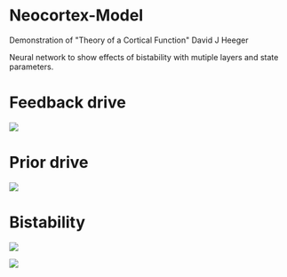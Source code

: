 # Neocortex-Model
Demonstration of "Theory of a Cortical Function" David J Heeger

Neural network to show effects of bistability with mutiple layers and state parameters.

# Feedback drive
<img src="http://i.imgur.com/KUt2cQx.png"></img>

# Prior drive
<img src="http://i.imgur.com/CFYhZOu.png"></img>

# Bistability
<img src="http://imgur.com/AXioXOQ.png"></img>

<img src="http://i.imgur.com/CNpqzuS.png"></img>
